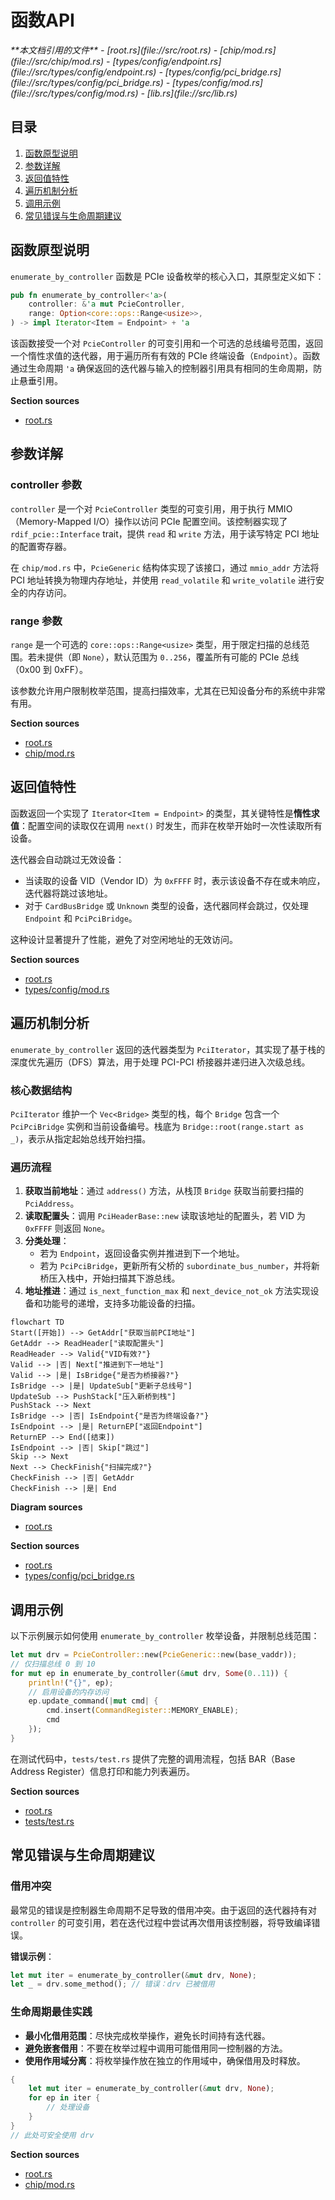 # 函数API

<cite>
**本文档引用的文件**  
- [root.rs](file://src/root.rs)
- [chip/mod.rs](file://src/chip/mod.rs)
- [types/config/endpoint.rs](file://src/types/config/endpoint.rs)
- [types/config/pci_bridge.rs](file://src/types/config/pci_bridge.rs)
- [types/config/mod.rs](file://src/types/config/mod.rs)
- [lib.rs](file://src/lib.rs)
</cite>

## 目录
1. [函数原型说明](#函数原型说明)
2. [参数详解](#参数详解)
3. [返回值特性](#返回值特性)
4. [遍历机制分析](#遍历机制分析)
5. [调用示例](#调用示例)
6. [常见错误与生命周期建议](#常见错误与生命周期建议)

## 函数原型说明

`enumerate_by_controller` 函数是 PCIe 设备枚举的核心入口，其原型定义如下：

```rust
pub fn enumerate_by_controller<'a>(
    controller: &'a mut PcieController,
    range: Option<core::ops::Range<usize>>,
) -> impl Iterator<Item = Endpoint> + 'a
```

该函数接受一个对 `PcieController` 的可变引用和一个可选的总线编号范围，返回一个惰性求值的迭代器，用于遍历所有有效的 PCIe 终端设备（`Endpoint`）。函数通过生命周期 `'a` 确保返回的迭代器与输入的控制器引用具有相同的生命周期，防止悬垂引用。

**Section sources**  
- [root.rs](file://src/root.rs#L15-L38)

## 参数详解

### controller 参数

`controller` 是一个对 `PcieController` 类型的可变引用，用于执行 MMIO（Memory-Mapped I/O）操作以访问 PCIe 配置空间。该控制器实现了 `rdif_pcie::Interface` trait，提供 `read` 和 `write` 方法，用于读写特定 PCI 地址的配置寄存器。

在 `chip/mod.rs` 中，`PcieGeneric` 结构体实现了该接口，通过 `mmio_addr` 方法将 PCI 地址转换为物理内存地址，并使用 `read_volatile` 和 `write_volatile` 进行安全的内存访问。

### range 参数

`range` 是一个可选的 `core::ops::Range<usize>` 类型，用于限定扫描的总线范围。若未提供（即 `None`），默认范围为 `0..256`，覆盖所有可能的 PCIe 总线（0x00 到 0xFF）。

该参数允许用户限制枚举范围，提高扫描效率，尤其在已知设备分布的系统中非常有用。

**Section sources**  
- [root.rs](file://src/root.rs#L15-L38)
- [chip/mod.rs](file://src/chip/mod.rs#L30-L50)

## 返回值特性

函数返回一个实现了 `Iterator<Item = Endpoint>` 的类型，其关键特性是**惰性求值**：配置空间的读取仅在调用 `next()` 时发生，而非在枚举开始时一次性读取所有设备。

迭代器会自动跳过无效设备：
- 当读取的设备 VID（Vendor ID）为 `0xFFFF` 时，表示该设备不存在或未响应，迭代器将跳过该地址。
- 对于 `CardBusBridge` 或 `Unknown` 类型的设备，迭代器同样会跳过，仅处理 `Endpoint` 和 `PciPciBridge`。

这种设计显著提升了性能，避免了对空闲地址的无效访问。

**Section sources**  
- [root.rs](file://src/root.rs#L37-L69)
- [types/config/mod.rs](file://src/types/config/mod.rs#L50-L70)

## 遍历机制分析

`enumerate_by_controller` 返回的迭代器类型为 `PciIterator`，其实现了基于栈的深度优先遍历（DFS）算法，用于处理 PCI-PCI 桥接器并递归进入次级总线。

### 核心数据结构

`PciIterator` 维护一个 `Vec<Bridge>` 类型的栈，每个 `Bridge` 包含一个 `PciPciBridge` 实例和当前设备编号。栈底为 `Bridge::root(range.start as _)`，表示从指定起始总线开始扫描。

### 遍历流程

1. **获取当前地址**：通过 `address()` 方法，从栈顶 `Bridge` 获取当前要扫描的 `PciAddress`。
2. **读取配置头**：调用 `PciHeaderBase::new` 读取该地址的配置头，若 VID 为 `0xFFFF` 则返回 `None`。
3. **分类处理**：
   - 若为 `Endpoint`，返回设备实例并推进到下一个地址。
   - 若为 `PciPciBridge`，更新所有父桥的 `subordinate_bus_number`，并将新桥压入栈中，开始扫描其下游总线。
4. **地址推进**：通过 `is_next_function_max` 和 `next_device_not_ok` 方法实现设备和功能号的递增，支持多功能设备的扫描。

```mermaid
flowchart TD
Start([开始]) --> GetAddr["获取当前PCI地址"]
GetAddr --> ReadHeader["读取配置头"]
ReadHeader --> Valid{"VID有效?"}
Valid --> |否| Next["推进到下一地址"]
Valid --> |是| IsBridge{"是否为桥接器?"}
IsBridge --> |是| UpdateSub["更新子总线号"]
UpdateSub --> PushStack["压入新桥到栈"]
PushStack --> Next
IsBridge --> |否| IsEndpoint{"是否为终端设备?"}
IsEndpoint --> |是| ReturnEP["返回Endpoint"]
ReturnEP --> End([结束])
IsEndpoint --> |否| Skip["跳过"]
Skip --> Next
Next --> CheckFinish{"扫描完成?"}
CheckFinish --> |否| GetAddr
CheckFinish --> |是| End
```

**Diagram sources**  
- [root.rs](file://src/root.rs#L37-L191)

**Section sources**  
- [root.rs](file://src/root.rs#L37-L191)
- [types/config/pci_bridge.rs](file://src/types/config/pci_bridge.rs#L20-L80)

## 调用示例

以下示例展示如何使用 `enumerate_by_controller` 枚举设备，并限制总线范围：

```rust
let mut drv = PcieController::new(PcieGeneric::new(base_vaddr));
// 仅扫描总线 0 到 10
for mut ep in enumerate_by_controller(&mut drv, Some(0..11)) {
    println!("{}", ep);
    // 启用设备的内存访问
    ep.update_command(|mut cmd| {
        cmd.insert(CommandRegister::MEMORY_ENABLE);
        cmd
    });
}
```

在测试代码中，`tests/test.rs` 提供了完整的调用流程，包括 BAR（Base Address Register）信息打印和能力列表遍历。

**Section sources**  
- [root.rs](file://src/root.rs#L15-L38)
- [tests/test.rs](file://tests/test.rs#L45-L101)

## 常见错误与生命周期建议

### 借用冲突

最常见的错误是控制器生命周期不足导致的借用冲突。由于返回的迭代器持有对 `controller` 的可变引用，若在迭代过程中尝试再次借用该控制器，将导致编译错误。

**错误示例**：
```rust
let mut iter = enumerate_by_controller(&mut drv, None);
let _ = drv.some_method(); // 错误：drv 已被借用
```

### 生命周期最佳实践

- **最小化借用范围**：尽快完成枚举操作，避免长时间持有迭代器。
- **避免嵌套借用**：不要在枚举过程中调用可能借用同一控制器的方法。
- **使用作用域分离**：将枚举操作放在独立的作用域中，确保借用及时释放。

```rust
{
    let mut iter = enumerate_by_controller(&mut drv, None);
    for ep in iter {
        // 处理设备
    }
}
// 此处可安全使用 drv
```

**Section sources**  
- [root.rs](file://src/root.rs#L15-L38)
- [chip/mod.rs](file://src/chip/mod.rs#L30-L50)